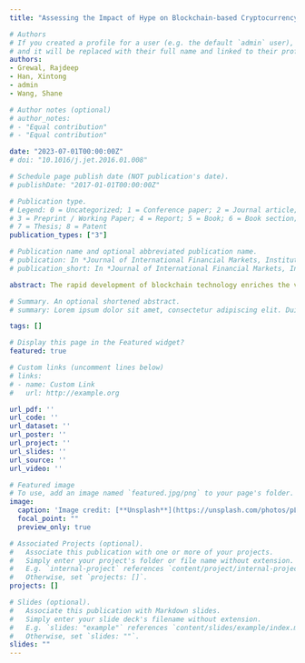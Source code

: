```yaml
---
title: "Assessing the Impact of Hype on Blockchain-based Cryptocurrency: The Case of Initial Coin Offerings"

# Authors
# If you created a profile for a user (e.g. the default `admin` user), write the username (folder name) here
# and it will be replaced with their full name and linked to their profile.
authors:
- Grewal, Rajdeep
- Han, Xintong
- admin
- Wang, Shane

# Author notes (optional)
# author_notes:
# - "Equal contribution"
# - "Equal contribution"

date: "2023-07-01T00:00:00Z"
# doi: "10.1016/j.jet.2016.01.008"

# Schedule page publish date (NOT publication's date).
# publishDate: "2017-01-01T00:00:00Z"

# Publication type.
# Legend: 0 = Uncategorized; 1 = Conference paper; 2 = Journal article;
# 3 = Preprint / Working Paper; 4 = Report; 5 = Book; 6 = Book section;
# 7 = Thesis; 8 = Patent
publication_types: ["3"]

# Publication name and optional abbreviated publication name.
# publication: In *Journal of International Financial Markets, Institutions and Money*
# publication_short: In *Journal of International Financial Markets, Institutions and Money*

abstract: The rapid development of blockchain technology enriches the variety of digital assets, such as in-game assets, crypto collectibles, and artwork ownership, making Initial Coin Offering (ICO) the main financing channel for blockchain projects. Since the market for ICOs lacks regulation and scrutiny, blockchain companies rely on “digital hype” as a marketing tool to promote their products. The authors examine the effects of this hype during ICOs on blockchain-based projects on project outcomes. Based on information economics, we consider hype scores as a set of predominately prelaunch marketing activities that perpetuate cheap talk signals to promote radically new and high-risk cryptocurrencies. The authors analyze a comprehensive and manually collected dataset of more than 2,479 ICOs between 2014 and 2019 and track the project status of ICOs after issuance. After correcting for potential selection and endogeneity issues using the Heckman two-step and instrumental variable methods, results show that hype scores positively affect the success of blockchain projects. Searching for a mechanism reveals that information asymmetry may lead to “bad money driving out good money” since the desire to raise money successfully may lead some low-quality projects to over-hype themselves at the ICO stage, further hurting market efficiency. To assess the heterogeneity of the effect, the authors construct a competitive network to describe the competitive relationships among projects and find that the competitive intensity moderates the hype signal effect When a blockchain project faces competition from multiple similar projects, the signals emitted by the hype score will become blurred.

# Summary. An optional shortened abstract.
# summary: Lorem ipsum dolor sit amet, consectetur adipiscing elit. Duis posuere tellus ac convallis placerat. Proin tincidunt magna sed ex sollicitudin condimentum.

tags: []

# Display this page in the Featured widget?
featured: true

# Custom links (uncomment lines below)
# links:
# - name: Custom Link
#   url: http://example.org

url_pdf: ''
url_code: ''
url_dataset: ''
url_poster: ''
url_project: ''
url_slides: ''
url_source: ''
url_video: ''

# Featured image
# To use, add an image named `featured.jpg/png` to your page's folder.
image:
  caption: 'Image credit: [**Unsplash**](https://unsplash.com/photos/pLCdAaMFLTE)'
  focal_point: ""
  preview_only: true

# Associated Projects (optional).
#   Associate this publication with one or more of your projects.
#   Simply enter your project's folder or file name without extension.
#   E.g. `internal-project` references `content/project/internal-project/index.md`.
#   Otherwise, set `projects: []`.
projects: []

# Slides (optional).
#   Associate this publication with Markdown slides.
#   Simply enter your slide deck's filename without extension.
#   E.g. `slides: "example"` references `content/slides/example/index.md`.
#   Otherwise, set `slides: ""`.
slides: ""
---
```

